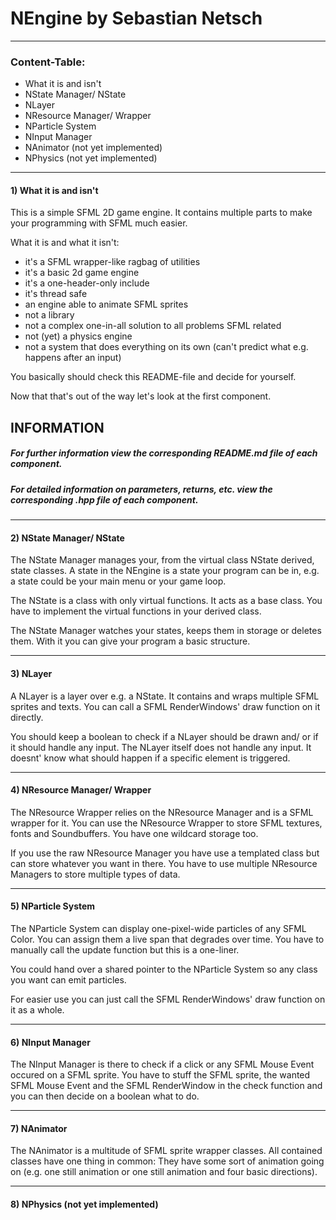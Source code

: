 # NEngine by Sebastian Netsch
---

### Content-Table:
- What it is and isn't
- NState Manager/ NState
- NLayer
- NResource Manager/ Wrapper
- NParticle System
- NInput Manager
- NAnimator (not yet implemented)
- NPhysics (not yet implemented)

---

#### 1) What it is and isn't
This is a simple SFML 2D game engine.
It contains multiple parts to make your programming with SFML much easier.

What it is and what it isn't:
- it's a SFML wrapper-like ragbag of utilities
- it's a basic 2d game engine
- it's a one-header-only include
- it's thread safe
- an engine able to animate SFML sprites
- not a library
- not a complex one-in-all solution to all problems SFML related
- not (yet) a physics engine
- not a system that does everything on its own (can't predict what e.g. happens after an input)

You basically should check this README-file and decide for yourself.

Now that that's out of the way let's look at the first component.

## INFORMATION
##### For further information view the corresponding README.md file of each component.
##### For detailed information on parameters, returns, etc. view the corresponding .hpp file of each component.

---

#### 2) NState Manager/ NState
The NState Manager manages your, from the virtual class NState derived, state classes.
A state in the NEngine is a state your program can be in, e.g. a state could be your main menu or your game loop.

The NState is a class with only virtual functions. It acts as a base class.
You have to implement the virtual functions in your derived class.

The NState Manager watches your states, keeps them in storage or deletes them.
With it you can give your program a basic structure.

---

#### 3) NLayer
A NLayer is a layer over e.g. a NState. It contains and wraps multiple SFML sprites and texts.
You can call a SFML RenderWindows' draw function on it directly.

You should keep a boolean to check if a NLayer should be drawn and/ or if it should handle any input.
The NLayer itself does not handle any input. It doesnt' know what should happen if a specific element is triggered.

---

#### 4) NResource Manager/ Wrapper
The NResource Wrapper relies on the NResource Manager and is a SFML wrapper for it.
You can use the NResource Wrapper to store SFML textures, fonts and Soundbuffers. You have one wildcard storage too.

If you use the raw NResource Manager you have use a templated class but can store whatever you want in there.
You have to use multiple NResource Managers to store multiple types of data.

---

#### 5) NParticle System
The NParticle System can display one-pixel-wide particles of any SFML Color. You can assign them a live span that degrades over time.
You have to manually call the update function but this is a one-liner.

You could hand over a shared pointer to the NParticle System so any class you want can emit particles.

For easier use you can just call the SFML RenderWindows' draw function on it as a whole.

---

#### 6) NInput Manager
The NInput Manager is there to check if a click or any SFML Mouse Event occured on a SFML sprite.
You have to stuff the SFML sprite, the wanted SFML Mouse Event and the SFML RenderWindow in the check function and you can then decide on a boolean what to do.

---

#### 7) NAnimator
The NAnimator is a multitude of SFML sprite wrapper classes.
All contained classes have one thing in common: They have some sort of animation going on (e.g. one still animation or one still animation and four basic directions).

---

#### 8) NPhysics (not yet implemented)
